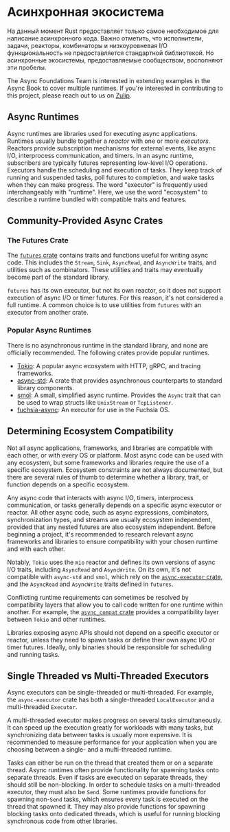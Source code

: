 # Асинхронная экосистема

На данный момент Rust предоставляет только самое необходимое для написание асинхронного кода. Важно отметить, что исполнители, задачи, реакторы, комбинаторы и низкоуровневая I/O функциональность не предоставляется стандартной библиотекой. Но асинхронные экосистемы, предоставляемые сообществом, восполняют эти пробелы.

The Async Foundations Team is interested in extending examples in the Async Book to cover multiple runtimes. If you're interested in contributing to this project, please reach out to us on [Zulip](https://rust-lang.zulipchat.com/#narrow/stream/201246-wg-async-foundations.2Fbook).

## Async Runtimes

Async runtimes are libraries used for executing async applications. Runtimes usually bundle together a *reactor* with one or more *executors*. Reactors provide subscription mechanisms for external events, like async I/O, interprocess communication, and timers. In an async runtime, subscribers are typically futures representing low-level I/O operations. Executors handle the scheduling and execution of tasks. They keep track of running and suspended tasks, poll futures to completion, and wake tasks when they can make progress. The word "executor" is frequently used interchangeably with "runtime". Here, we use the word "ecosystem" to describe a runtime bundled with compatible traits and features.

## Community-Provided Async Crates

### The Futures Crate

The [`futures` crate](https://docs.rs/futures/) contains traits and functions useful for writing async code. This includes the `Stream`, `Sink`, `AsyncRead`, and `AsyncWrite` traits, and utilities such as combinators. These utilities and traits may eventually become part of the standard library.

`futures` has its own executor, but not its own reactor, so it does not support execution of async I/O or timer futures. For this reason, it's not considered a full runtime. A common choice is to use utilities from `futures` with an executor from another crate.

### Popular Async Runtimes

There is no asynchronous runtime in the standard library, and none are officially recommended. The following crates provide popular runtimes.

- [Tokio](https://docs.rs/tokio/): A popular async ecosystem with HTTP, gRPC, and tracing frameworks.
- [async-std](https://docs.rs/async-std/): A crate that provides asynchronous counterparts to standard library components.
- [smol](https://docs.rs/smol/): A small, simplified async runtime. Provides the `Async` trait that can be used to wrap structs like `UnixStream` or `TcpListener`.
- [fuchsia-async](https://fuchsia.googlesource.com/fuchsia/+/master/src/lib/fuchsia-async/): An executor for use in the Fuchsia OS.

## Determining Ecosystem Compatibility

Not all async applications, frameworks, and libraries are compatible with each other, or with every OS or platform. Most async code can be used with any ecosystem, but some frameworks and libraries require the use of a specific ecosystem. Ecosystem constraints are not always documented, but there are several rules of thumb to determine whether a library, trait, or function depends on a specific ecosystem.

Any async code that interacts with async I/O, timers, interprocess communication, or tasks generally depends on a specific async executor or reactor. All other async code, such as async expressions, combinators, synchronization types, and streams are usually ecosystem independent, provided that any nested futures are also ecosystem independent. Before beginning a project, it's recommended to research relevant async frameworks and libraries to ensure compatibility with your chosen runtime and with each other.

Notably, `Tokio` uses the `mio` reactor and defines its own versions of async I/O traits, including `AsyncRead` and `AsyncWrite`. On its own, it's not compatible with `async-std` and `smol`, which rely on the [`async-executor` crate](https://docs.rs/async-executor), and the `AsyncRead` and `AsyncWrite` traits defined in `futures`.

Conflicting runtime requirements can sometimes be resolved by compatibility layers that allow you to call code written for one runtime within another. For example, the [`async_compat` crate](https://docs.rs/async_compat) provides a compatibility layer between `Tokio` and other runtimes.

Libraries exposing async APIs should not depend on a specific executor or reactor, unless they need to spawn tasks or define their own async I/O or timer futures. Ideally, only binaries should be responsible for scheduling and running tasks.

## Single Threaded vs Multi-Threaded Executors

Async executors can be single-threaded or multi-threaded. For example, the `async-executor` crate has both a single-threaded `LocalExecutor` and a multi-threaded `Executor`.

A multi-threaded executor makes progress on several tasks simultaneously. It can speed up the execution greatly for workloads with many tasks, but synchronizing data between tasks is usually more expensive. It is recommended to measure performance for your application when you are choosing between a single- and a multi-threaded runtime.

Tasks can either be run on the thread that created them or on a separate thread. Async runtimes often provide functionality for spawning tasks onto separate threads. Even if tasks are executed on separate threads, they should still be non-blocking. In order to schedule tasks on a multi-threaded executor, they must also be `Send`. Some runtimes provide functions for spawning non-`Send` tasks, which ensures every task is executed on the thread that spawned it. They may also provide functions for spawning blocking tasks onto dedicated threads, which is useful for running blocking synchronous code from other libraries.
